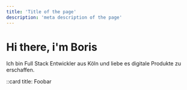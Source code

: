 ```yaml
---
title: 'Title of the page'
description: 'meta description of the page'
---
```


<!-- Content of the page -->
# Hi there, i'm Boris
Ich bin Full Stack Entwickler aus Köln und liebe es digitale Produkte zu erschaffen. 

::card
title: Foobar
